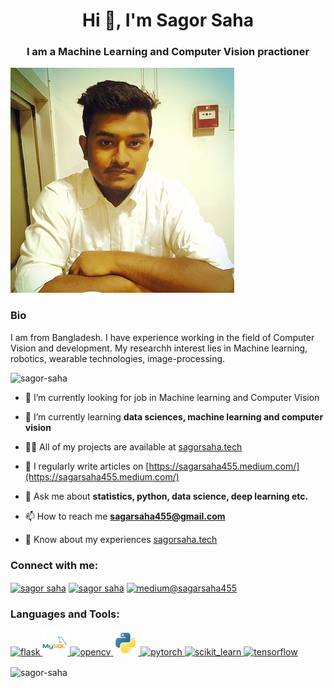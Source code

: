 <h1 align="center">Hi 👋, I'm Sagor Saha</h1>
<h3 align="center">I am a Machine Learning and Computer Vision practioner</h3>

![design and development](https://github.com/Sagor-Saha/Sagor-Saha/blob/main/rsz_image.jpg)
### Bio
I am from Bangladesh. I have experience working in the field of Computer Vision and development. My researchh interest lies in Machine learning, robotics, wearable technologies, image-processing.

<p align="left"> <img src="https://komarev.com/ghpvc/?username=sagor-saha&label=Profile%20views&color=0e75b6&style=flat" alt="sagor-saha" /> </p>

- 🔭 I’m currently looking for job in Machine learning and Computer Vision

- 🌱 I’m currently learning **data sciences, machine learning and computer vision**

- 👨‍💻 All of my projects are available at [sagorsaha.tech](sagorsaha.tech)

- 📝 I regularly write articles on [https://sagarsaha455.medium.com/](https://sagarsaha455.medium.com/)

- 💬 Ask me about **statistics, python, data science, deep learning etc.**

- 📫 How to reach me **sagarsaha455@gmail.com**

- 📄 Know about my experiences [sagorsaha.tech](sagorsaha.tech)

<h3 align="left">Connect with me:</h3>
<p align="left">
<a href="https://www.linkedin.com/in/sagor-saha-047001111" target="blank"><img align="center" src="https://raw.githubusercontent.com/rahuldkjain/github-profile-readme-generator/master/src/images/icons/Social/linked-in-alt.svg" alt="sagor saha" height="30" width="40" /></a>
<a href="https://fb.com/sagor saha" target="blank"><img align="center" src="https://raw.githubusercontent.com/rahuldkjain/github-profile-readme-generator/master/src/images/icons/Social/facebook.svg" alt="sagor saha" height="30" width="40" /></a>
<a href="https://sagarsaha455.medium.com/" target="blank"><img align="center" src="https://raw.githubusercontent.com/rahuldkjain/github-profile-readme-generator/master/src/images/icons/Social/medium.svg" alt="medium@sagarsaha455" height="30" width="40" /></a>
</p>

<h3 align="left">Languages and Tools:</h3>
<p align="left"> <a href="https://flask.palletsprojects.com/" target="_blank"> <img src="https://www.vectorlogo.zone/logos/pocoo_flask/pocoo_flask-icon.svg" alt="flask" width="40" height="40"/> </a> <a href="https://www.mysql.com/" target="_blank"> <img src="https://raw.githubusercontent.com/devicons/devicon/master/icons/mysql/mysql-original-wordmark.svg" alt="mysql" width="40" height="40"/> </a> <a href="https://opencv.org/" target="_blank"> <img src="https://www.vectorlogo.zone/logos/opencv/opencv-icon.svg" alt="opencv" width="40" height="40"/> </a> <a href="https://www.python.org" target="_blank"> <img src="https://raw.githubusercontent.com/devicons/devicon/master/icons/python/python-original.svg" alt="python" width="40" height="40"/> </a> <a href="https://pytorch.org/" target="_blank"> <img src="https://www.vectorlogo.zone/logos/pytorch/pytorch-icon.svg" alt="pytorch" width="40" height="40"/> </a> <a href="https://scikit-learn.org/" target="_blank"> <img src="https://upload.wikimedia.org/wikipedia/commons/0/05/Scikit_learn_logo_small.svg" alt="scikit_learn" width="40" height="40"/> </a> <a href="https://www.tensorflow.org" target="_blank"> <img src="https://www.vectorlogo.zone/logos/tensorflow/tensorflow-icon.svg" alt="tensorflow" width="40" height="40"/> </a> </p>

<p><img align="center" src="https://github-readme-stats.vercel.app/api/top-langs?username=sagor-saha&show_icons=true&locale=en&layout=compact" alt="sagor-saha" /></p>

